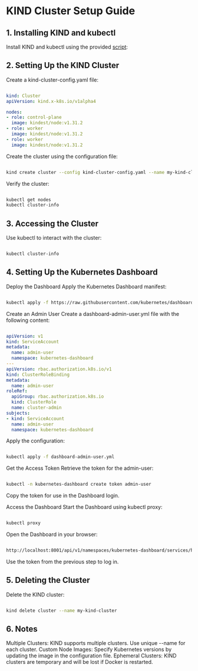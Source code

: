 # KIND Cluster Setup Guide

## 1. Installing KIND and kubectl
Install KIND and kubectl using the provided [script](https://github.com/LondheShubham153/kubestarter/blob/main/kind-cluster/install.sh):

## 2. Setting Up the KIND Cluster
Create a kind-cluster-config.yaml file:

```yaml

kind: Cluster
apiVersion: kind.x-k8s.io/v1alpha4

nodes:
- role: control-plane
  image: kindest/node:v1.31.2
- role: worker
  image: kindest/node:v1.31.2
- role: worker
  image: kindest/node:v1.31.2
```
Create the cluster using the configuration file:

```bash

kind create cluster --config kind-cluster-config.yaml --name my-kind-cluster
```
Verify the cluster:

```bash

kubectl get nodes
kubectl cluster-info
```
## 3. Accessing the Cluster
Use kubectl to interact with the cluster:
```bash

kubectl cluster-info
```


## 4. Setting Up the Kubernetes Dashboard
Deploy the Dashboard
Apply the Kubernetes Dashboard manifest:
```bash

kubectl apply -f https://raw.githubusercontent.com/kubernetes/dashboard/v2.7.0/aio/deploy/recommended.yaml
```
Create an Admin User
Create a dashboard-admin-user.yml file with the following content:

```yaml

apiVersion: v1
kind: ServiceAccount
metadata:
  name: admin-user
  namespace: kubernetes-dashboard
---
apiVersion: rbac.authorization.k8s.io/v1
kind: ClusterRoleBinding
metadata:
  name: admin-user
roleRef:
  apiGroup: rbac.authorization.k8s.io
  kind: ClusterRole
  name: cluster-admin
subjects:
- kind: ServiceAccount
  name: admin-user
  namespace: kubernetes-dashboard
```
Apply the configuration:

```bash

kubectl apply -f dashboard-admin-user.yml
```
Get the Access Token
Retrieve the token for the admin-user:

```bash

kubectl -n kubernetes-dashboard create token admin-user
```
Copy the token for use in the Dashboard login.

Access the Dashboard
Start the Dashboard using kubectl proxy:

```bash

kubectl proxy
```
Open the Dashboard in your browser:

```bash

http://localhost:8001/api/v1/namespaces/kubernetes-dashboard/services/https:kubernetes-dashboard:/proxy/
```
Use the token from the previous step to log in.

## 5. Deleting the Cluster
Delete the KIND cluster:
```bash

kind delete cluster --name my-kind-cluster
```

## 6. Notes

Multiple Clusters: KIND supports multiple clusters. Use unique --name for each cluster.
Custom Node Images: Specify Kubernetes versions by updating the image in the configuration file.
Ephemeral Clusters: KIND clusters are temporary and will be lost if Docker is restarted.

